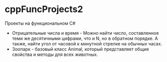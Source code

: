 # cppFuncProjects2
Проекты на функциональном С#
* Отрицательные числа и время - Можно найти число, составленное теми же десятичными цифрами, что и N, но в обратном порядке. А также, найти угол от часовой к минутной стрелке на обычных часах.
* Зоопарк - базовый класс Animal, который представляет общие свойства и методы для всех животных.
